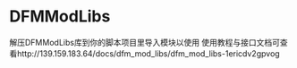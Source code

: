# DFMModLibs
解压DFMModLibs库到你的脚本项目里导入模块以使用
使用教程与接口文档可查看http://139.159.183.64/docs/dfm_mod_libs/dfm_mod_libs-1ericdv2gpvog
